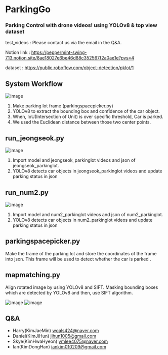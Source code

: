 # ParkingGo
### Parking Control with drone videos! using YOLOv8 & top view dataset

test_videos : Please contact us via the email in the Q&A.

Notion link : <https://peppermint-swing-713.notion.site/8ae18027e6be46d88c352567f2a0ae1e?pvs=4>

dataset : <https://public.roboflow.com/object-detection/pklot/1>

## System Workflow
![image](https://github.com/dongspam0209/ParkingGo/assets/98256216/0e096e2d-6b13-4291-a43d-bb37250ad7ec)
1. Make parking lot frame (parkingspacepicker.py)
2. YOLOv8 to extract the bounding box and confidence of the car object.
3. When, IoU(Intersection of Unit) is over specific threshold, Car is parked.
4. We used the Euclidean distance between those two center points.

## run_jeongseok.py
![image](https://github.com/dongspam0209/ParkingGo/assets/98256216/d6e71fe1-4b18-41f8-948a-5cfecfc1b8e5)
1. Import model and jeongseok_parkinglot videos and json of jeongseok_parkinglot.
2. YOLOv8 detects car objects in jeongseok_parkinglot videos and update parking status in json
## run_num2.py
![image](https://github.com/dongspam0209/ParkingGo/assets/98256216/755857ac-0d2b-4f6f-8672-5daa5d4d1805)
1. Import model and num2_parkinglot videos and json of num2_parkinglot.
2. YOLOv8 detects car objects in num2_parkinglot videos and update parking status in json

## parkingspacepicker.py
Make the frame of the parking lot and store the coordinates of the frame into json. This frame will be used to detect whether the car is parked . 

## mapmatching.py
Align rotated image by using YOLOv8 and SIFT. Masking bounding boxes which are detected by YOLOv8 and then, use SIFT algorithm. 

![image](https://github.com/dongspam0209/ParkingGo/assets/98256216/a82a5ea9-a64f-4394-ba5a-456d61d2d817) ![image](https://github.com/dongspam0209/ParkingGo/assets/98256216/55025746-6955-486a-9cc4-68b463656cca)

## Q&A
- Harry(KimJaeMin) woals424@naver.com
- Daniel(KimJiHun) jihun1005@gmail.com
- Skye(KimHwaHyeon) ymlee4075@naver.com
- Ian(KimDongHan) iankim010209@gmail.com
